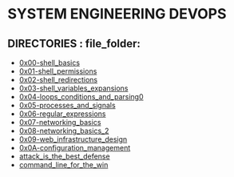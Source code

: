 SYSTEM ENGINEERING DEVOPS
==========================

## DIRECTORIES : file_folder:

* [0x00-shell_basics](0x00-shell_basics)
* [0x01-shell_permissions](0x01-shell_permissions)
* [0x02-shell_redirections](0x02-shell_redirections)
* [0x03-shell_variables_expansions](0x03-shell_variables_expansions)
* [0x04-loops_conditions_and_parsing0](x04-loops_conditions_and_parsing)
* [0x05-processes_and_signals](0x05-processes_and_signals)
* [0x06-regular_expressions](0x06-regular_expressions)
* [0x07-networking_basics](0x07-networking_basics)
* [0x08-networking_basics_2](0x08-networking_basics_2)
* [0x09-web_infrastructure_design](0x09-web_infrastructure_design)
* [0x0A-configuration_management](0x0A-configuration_management)
* [attack_is_the_best_defense](attack_is_the_best_defense)
* [command_line_for_the_win](command_line_for_the_win)
